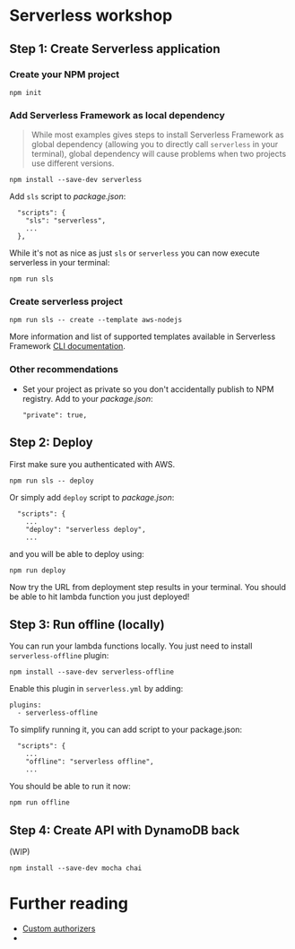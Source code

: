 # Serverless workshop

## Step 1: Create Serverless application

### Create your NPM project

`npm init`

### Add Serverless Framework as local dependency

> While most examples gives steps to install Serverless Framework as global dependency (allowing you to directly call `serverless` in your terminal), global dependency will cause problems when two projects use different versions.

`npm install --save-dev serverless`

Add `sls` script to _package.json_:
```
  "scripts": {
    "sls": "serverless",
    ...
  },
```

While it's not as nice as just `sls` or `serverless` you can now execute serverless in your terminal:

`npm run sls`

### Create serverless project

`npm run sls -- create --template aws-nodejs`

More information and list of supported templates available in Serverless Framework [CLI documentation](https://serverless.com/framework/docs/providers/aws/cli-reference/create/).

### Other recommendations

* Set your project as private so you don't accidentally publish to NPM registry. Add to your _package.json_:

  `"private": true,`

## Step 2: Deploy

First make sure you authenticated with AWS.

`npm run sls -- deploy`

Or simply add `deploy` script to _package.json_:

```
  "scripts": {
    ...
    "deploy": "serverless deploy",
    ...
```

and you will be able to deploy using:

`npm run deploy`

Now try the URL from deployment step results in your terminal. You should be able to hit lambda function you just deployed!

## Step 3: Run offline (locally)

You can run your lambda functions locally. You just need to install `serverless-offline` plugin:

`npm install --save-dev serverless-offline`

Enable this plugin in `serverless.yml` by adding:

```
plugins:
  - serverless-offline
```

To simplify running it, you can add script to your package.json:

```
  "scripts": {
    ...
    "offline": "serverless offline",
    ...
```

You should be able to run it now:

`npm run offline`

## Step 4: Create API with DynamoDB back

(WIP)

`npm install --save-dev mocha chai`

# Further reading

* [Custom authorizers](https://aws.amazon.com/blogs/compute/introducing-custom-authorizers-in-amazon-api-gateway/)
* 